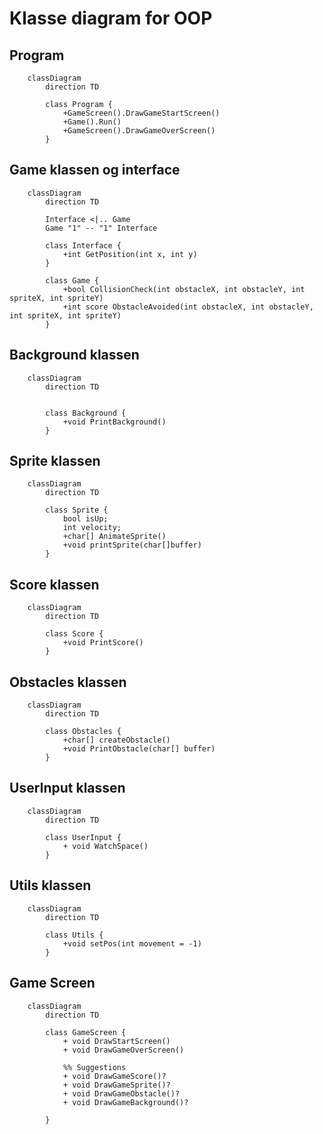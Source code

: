# Klasse diagram for OOP

##  Program
```mermaid
    classDiagram
        direction TD
        
        class Program {
            +GameScreen().DrawGameStartScreen()
            +Game().Run()
            +GameScreen().DrawGameOverScreen()
        }

```

##  Game klassen og interface
```mermaid
    classDiagram
        direction TD
    
        Interface <|.. Game
        Game "1" -- "1" Interface
        
        class Interface {
            +int GetPosition(int x, int y)
        }

        class Game {
            +bool CollisionCheck(int obstacleX, int obstacleY, int spriteX, int spriteY)
            +int score ObstacleAvoided(int obstacleX, int obstacleY, int spriteX, int spriteY)
        }

```

##  Background klassen
```mermaid
    classDiagram
        direction TD


        class Background {
            +void PrintBackground()
        }
```

##  Sprite klassen
```mermaid
    classDiagram
        direction TD

        class Sprite {
            bool isUp;
            int velocity;
            +char[] AnimateSprite()
            +void printSprite(char[]buffer)
        }
```

##  Score klassen
```mermaid
    classDiagram
        direction TD

        class Score {
            +void PrintScore()
        }

```

##  Obstacles klassen
```mermaid
    classDiagram
        direction TD

        class Obstacles {
            +char[] createObstacle()
            +void PrintObstacle(char[] buffer)
        }
```

##  UserInput klassen
```mermaid
    classDiagram
        direction TD

        class UserInput {
            + void WatchSpace()
        }
```

##  Utils klassen
```mermaid
    classDiagram
        direction TD

        class Utils {
            +void setPos(int movement = -1)
        }
```
##  Game Screen
```mermaid
    classDiagram
        direction TD

        class GameScreen {
            + void DrawStartScreen()
            + void DrawGameOverScreen()

            %% Suggestions
            + void DrawGameScore()?
            + void DrawGameSprite()? 
            + void DrawGameObstacle()?
            + void DrawGameBackground()? 
            
        }
```